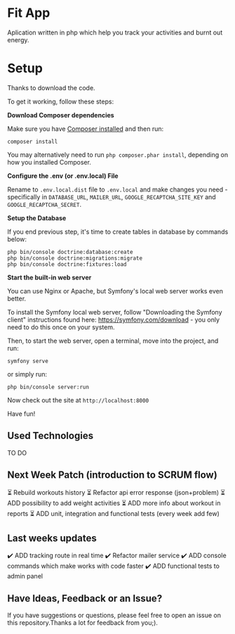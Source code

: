 # Fit App 

Aplication written in php which help you track your activities and burnt out energy.

# Setup

Thanks to download the code. 

To get it working, follow these steps:

**Download Composer dependencies**

Make sure you have [Composer installed](https://getcomposer.org/download/)
and then run:

```
composer install
```

You may alternatively need to run `php composer.phar install`, depending
on how you installed Composer.

**Configure the .env (or .env.local) File**

Rename to `.env.local.dist` file to `.env.local` and make changes you need - specifically
in `DATABASE_URL`, `MAILER_URL`, `GOOGLE_RECAPTCHA_SITE_KEY` and `GOOGLE_RECAPTCHA_SECRET`.

**Setup the Database**

If you end previous step, it's time to create tables in database by commands below:

```
php bin/console doctrine:database:create
php bin/console doctrine:migrations:migrate
php bin/console doctrine:fixtures:load
```

**Start the built-in web server**

You can use Nginx or Apache, but Symfony's local web server
works even better.

To install the Symfony local web server, follow
"Downloading the Symfony client" instructions found
here: https://symfony.com/download - you only need to do this
once on your system.

Then, to start the web server, open a terminal, move into the
project, and run:

```
symfony serve
```

or simply run:

```
php bin/console server:run
```

Now check out the site at `http://localhost:8000`

Have fun!

## Used Technologies

TO DO

## Next Week Patch (introduction to SCRUM flow) 

:hourglass_flowing_sand: Rebuild workouts history
:hourglass_flowing_sand: Refactor api error response (json+problem)
:hourglass_flowing_sand: ADD possibility to add weight activities
:hourglass_flowing_sand: ADD more info about workout in reports
:hourglass_flowing_sand: ADD unit, integration and functional tests (every week add few) 

## Last weeks updates

:heavy_check_mark: ADD tracking route in real time
:heavy_check_mark: Refactor mailer service
:heavy_check_mark: ADD console commands which make works with code faster
:heavy_check_mark: ADD functional tests to admin panel 


## Have Ideas, Feedback or an Issue?

If you have suggestions or questions, please feel free to
open an issue on this repository.Thanks a lot for feedback 
from you;).
